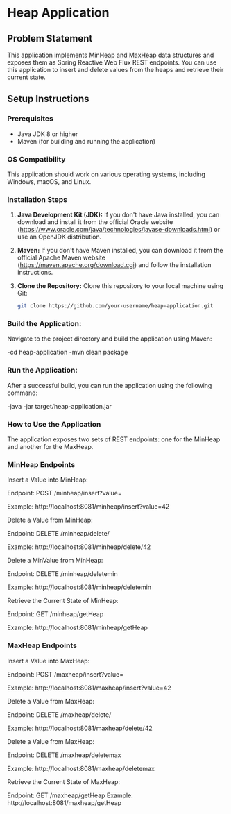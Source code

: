 # Heap Application

## Problem Statement

This application implements MinHeap and MaxHeap data structures and exposes them as Spring Reactive Web Flux REST endpoints. You can use this application to insert and delete values from the heaps and retrieve their current state.

## Setup Instructions

### Prerequisites

- Java JDK 8 or higher
- Maven (for building and running the application)

### OS Compatibility

This application should work on various operating systems, including Windows, macOS, and Linux.

### Installation Steps

1. **Java Development Kit (JDK):** If you don't have Java installed, you can download and install it from the official 
   Oracle website (https://www.oracle.com/java/technologies/javase-downloads.html) or use an OpenJDK distribution.

2. **Maven:** If you don't have Maven installed, you can download it from the official Apache Maven website 
   (https://maven.apache.org/download.cgi) and follow the installation instructions.

3. **Clone the Repository:** Clone this repository to your local machine using Git:

   ```bash
   git clone https://github.com/your-username/heap-application.git
   
### Build the Application:
Navigate to the project directory and build the application using Maven:

-cd heap-application
-mvn clean package

### Run the Application: 
After a successful build, you can run the application using the following command:

-java -jar target/heap-application.jar

### How to Use the Application

The application exposes two sets of REST endpoints: one for the MinHeap and another for the MaxHeap.

### MinHeap Endpoints
Insert a Value into MinHeap:

Endpoint: POST /minheap/insert?value=<value>

Example: http://localhost:8081/minheap/insert?value=42

Delete a Value from MinHeap:

Endpoint: DELETE /minheap/delete/<value>

Example: http://localhost:8081/minheap/delete/42

Delete a MinValue from MinHeap:

Endpoint: DELETE /minheap/deletemin

Example: http://localhost:8081/minheap/deletemin

Retrieve the Current State of MinHeap:

Endpoint: GET /minheap/getHeap

Example: http://localhost:8081/minheap/getHeap


### MaxHeap Endpoints
Insert a Value into MaxHeap:

Endpoint: POST /maxheap/insert?value=<value>

Example: http://localhost:8081/maxheap/insert?value=42

Delete a Value from MaxHeap:

Endpoint: DELETE /maxheap/delete/<value>

Example: http://localhost:8081/maxheap/delete/42

Delete a Value from MaxHeap:

Endpoint: DELETE /maxheap/deletemax

Example: http://localhost:8081/maxheap/deletemax

Retrieve the Current State of MaxHeap:

Endpoint: GET /maxheap/getHeap
Example: http://localhost:8081/maxheap/getHeap


